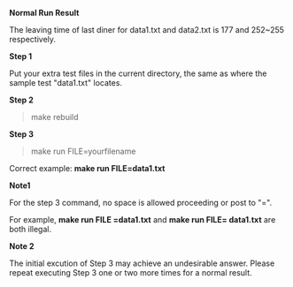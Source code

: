 **Normal Run Result**

The leaving time of last diner for data1.txt and data2.txt is 177 and 252~255 respectively.

**Step 1**

Put your extra test files in the current directory, the same as where the sample test "data1.txt" locates.

**Step 2**

> make rebuild

**Step 3**

> make run FILE=yourfilename

Correct example: **make run FILE=data1.txt**

**Note1**

For the step 3 command, no space is allowed proceeding or post to "=".

For example, **make run FILE =data1.txt** and **make run FILE= data1.txt** are both illegal.

**Note 2**

The initial excution of Step 3 may achieve an undesirable answer. Please repeat executing Step 3 one or two more times for a normal result.


